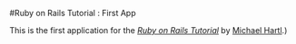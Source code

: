 #Ruby on Rails Tutorial : First App

This is the first application for the [*Ruby on Rails Tutorial*](http://railstutorial.jp/)
by [Michael Hartl](http://michaelhartl.com/).)
